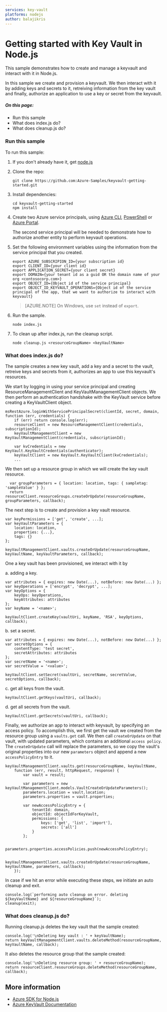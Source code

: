 ```yaml
---
services: key-vault
platforms: nodejs
author: balajikris
---
```


# Getting started with Key Vault in Node.js

This sample demonstrates how to create and manage a keyvault and interact with it in Node.js.

In this sample we create and provision a keyvault. We then interact with it by adding keys and secrets to it,
retreiving information from the key vault and finally, authorize an application to use a key or secret from the keyvault.

##### On this page:

- Run this sample
- What does index.js do?
- What does cleanup.js do?

### Run this sample

To run this sample:

1. If you don't already have it, get [node.js](https://nodejs.org)

2. Clone the repo: 

   `git clone https://github.com:Azure-Samples/keyvault-getting-started.git`

3. Install dependencies:
   ```
   cd keyvault-getting-started
   npm install
   ```
4. Create two Azure service principals, using 
    [Azure CLI](https://azure.microsoft.com/documentation/articles/resource-group-authenticate-service-principal-cli/),
    [PowerShell](https://azure.microsoft.com/documentation/articles/resource-group-authenticate-service-principal/)
    or [Azure Portal](https://azure.microsoft.com/documentation/articles/resource-group-create-service-principal-portal/).

    The second service principal will be needed to demonstrate how to authorize another entity to perform keyvault operations.

5. Set the following environment variables using the information from the service principal that you created.
    ```
    export AZURE_SUBSCRIPION_ID={your subscription id}
    export CLIENT_ID={your client id}
    export APPLICATION_SECRET={your client secret}
    export DOMAIN={your tenant id as a guid OR the domain name of your org <contosocorp.com>}
    export OBJECT_ID={Object id of the service principal}
    export OBJECT_ID_KEYVAULT_OPERATIONS={Object id of the service principal of the app, that we want to authorize to interact with keyvault}
    ```
   > [AZURE.NOTE] On Windows, use `set` instead of `export`.

6. Run the sample.

    `node index.js`

7. To clean up after index.js, run the cleanup script.

    `node cleanup.js <resourceGroupName> <keyVaultName>`

### What does index.js do?

The sample creates a new key vault, add a key and a secret to the vault, retreive keys and secrets from it, authorizes an app to use this keyvault's resources.

We start by logging in using your service principal and creating ResourceManagementClient and KeyVaultManagementClient objects. 
We then perform an authentication handshake with the KeyVault service before creating a KeyVaultClient object.

```
msRestAzure.loginWithServicePrincipalSecret(clientId, secret, domain, function (err, credentials) {
    if (err) return console.log(err);
    resourceClient = new ResourceManagementClient(credentials, subscriptionId);
    keyVaultManagementClient = new KeyVaultManagementClient(credentials, subscriptionId);

    var kvCredentials = new KeyVault.KeyVaultCredentials(authenticator);
    keyVaultClient = new KeyVault.KeyVaultClient(kvCredentials);
    ...
```

We then set up a resource group in which we will create the key vault resource.

```
  var groupParameters = { location: location, tags: { sampletag: 'sampleValue' } };
  return resourceClient.resourceGroups.createOrUpdate(resourceGroupName, groupParameters, callback);
```

The next step is to create and provision a key vault resource.

```
var keyPermissions = ['get', 'create', ...];
var keyVaultParameters = {
    location: location,
    properties: {...},
    tags: {}
};

keyVaultManagementClient.vaults.createOrUpdate(resourceGroupName, keyVaultName, keyVaultParameters, callback);
```

One a key vault has been provisioned, we interact with it by 

a. adding a key.

```
var attributes = { expires: new Date(...), notBefore: new Date(...) };
var keyOperations = ['encrypt', 'decrypt', ...];
var keyOptions = {
    keyOps: keyOperations,
    keyAttributes: attributes
};
var keyName = '<name>';

keyVaultClient.createKey(vaultUri, keyName, 'RSA', keyOptions, callback);
```

b. set a secret.

```
var attributes = { expires: new Date(...), notBefore: new Date(...) };
var secretOptions = {
    contentType: 'test secret',
    secretAttributes: attributes
};
var secretName = '<name>';
var secretValue = '<value>';

keyVaultClient.setSecret(vaultUri, secretName, secretValue, secretOptions, callback);
```

c. get all keys from the vault.

```
keyVaultClient.getKeys(vaultUri, callback);
```

d. get all secrets from the vault.

```
keyVaultClient.getSecrets(vaultUri, callback);
```

Finally, we authorize an app to interact with keyvault, by specifying an access policy.
To accomplish this, we first get the vault we created from the resource group using a `vaults.get` call.
We then call `createOrUpdate` on that vault, with updated parameters, which contains an additional `access policy`.
The `createOrUpdate` call will replace the parameters, so we copy the vault's original properties into our new 
`parameters` object and append a new `accessPolicyEntry` to it.

```
keyVaultManagementClient.vaults.get(resourceGroupName, keyVaultName,
    function (err, result, httpRequest, response) {
        var vault = result;

        var parameters = new keyVaultManagementClient.models.VaultCreateOrUpdateParameters();
        parameters.location = vault.location;
        parameters.properties = vault.properties;

        var newAccessPolicyEntry = {
            tenantId: domain,
            objectId: objectIdForKeyVault,
            permissions: {
                keys: ['get', 'list', 'import'],
                secrets: ['all']
            }
        };

        parameters.properties.accessPolicies.push(newAccessPolicyEntry);

        keyVaultManagementClient.vaults.createOrUpdate(resourceGroupName, keyVaultName, parameters, callback);
    });
```

In case if we hit an error while executing these steps, we initiate an auto cleanup and exit.

```
console.log(`performing auto cleanup on error. deleting ${keyVaultName} and ${resourceGroupName}`);
cleanup(exit);
```

### What does cleanup.js do?

Running cleanup.js deletes the key vault that the sample created:
```
console.log('\nDeleting key vault : ' + keyVaultName);
return keyVaultManagementClient.vaults.deleteMethod(resourceGroupName, keyVaultName, callback);
```

It also deletes the resource group that the sample created:
```
console.log('\nDeleting resource group: ' + resourceGroupName);
return resourceClient.resourceGroups.deleteMethod(resourceGroupName, callback);
```

## More information

- [Azure SDK for Node.js](https://github.com/Azure/azure-sdk-for-node)
- [Azure KeyVault Documentation](https://azure.microsoft.com/en-us/documentation/services/key-vault/)